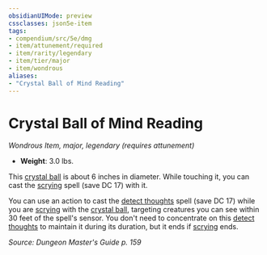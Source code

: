 ```yaml
---
obsidianUIMode: preview
cssclasses: json5e-item
tags:
- compendium/src/5e/dmg
- item/attunement/required
- item/rarity/legendary
- item/tier/major
- item/wondrous
aliases: 
- "Crystal Ball of Mind Reading"
---
```

# Crystal Ball of Mind Reading
*Wondrous Item, major, legendary (requires attunement)*  

- **Weight**: 3.0 lbs.

This [crystal ball](5E2014官方资源/items/crystal-ball.md) is about 6 inches in diameter. While touching it, you can cast the [scrying](5E2014官方资源/spells/scrying.md) spell (save DC 17) with it.

You can use an action to cast the [detect thoughts](5E2014官方资源/spells/detect-thoughts.md) spell (save DC 17) while you are [scrying](5E2014官方资源/spells/scrying.md) with the [crystal ball](5E2014官方资源/items/crystal-ball.md), targeting creatures you can see within 30 feet of the spell's sensor. You don't need to concentrate on this [detect thoughts](5E2014官方资源/spells/detect-thoughts.md) to maintain it during its duration, but it ends if [scrying](5E2014官方资源/spells/scrying.md) ends.

*Source: Dungeon Master's Guide p. 159*